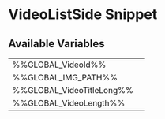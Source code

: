 # <span class="jumptarget"> VideoListSide Snippet </span>

## <span class="jumptarget"> Available Variables </span>
|||
|---|---|
| %%GLOBAL_VideoId%% |
| %%GLOBAL_IMG_PATH%% |
| %%GLOBAL_VideoTitleLong%% |
| %%GLOBAL_VideoLength%% |
